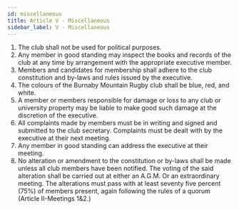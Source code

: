 ```yaml
---
id: miscellaneous
title: Article V - Miscellaneous
sidebar_label: V - Miscellaneous
---
```


1. The club shall not be used for political purposes.
2. Any member in good standing may inspect the books and records of the club at any time by arrangement with the appropriate executive member.
3. Members and candidates for membership shall adhere to the club constitution and by-laws and rules issued by the executive.
4. The colours of the Burnaby Mountain Rugby club shall be blue, red, and white.
5. A member or members responsible for damage or loss to any club or university property may be liable to make good such damage at the discretion of the executive.
6. All complaints made by members must be in writing and signed and submitted to the club secretary. Complaints must be dealt with by the executive at their next meeting.
7. Any member in good standing can address the executive at their meeting.
8. No alteration or amendment to the constitution or by-laws shall be made unless all club members have been notified. The voting of the said alteration shall be carried out at either an A.G.M. Or an extraordinary meeting. The alterations must pass with at least seventy five percent (75%) of members present, again following the rules of a quorum (Article II-Meetings 1&2.)